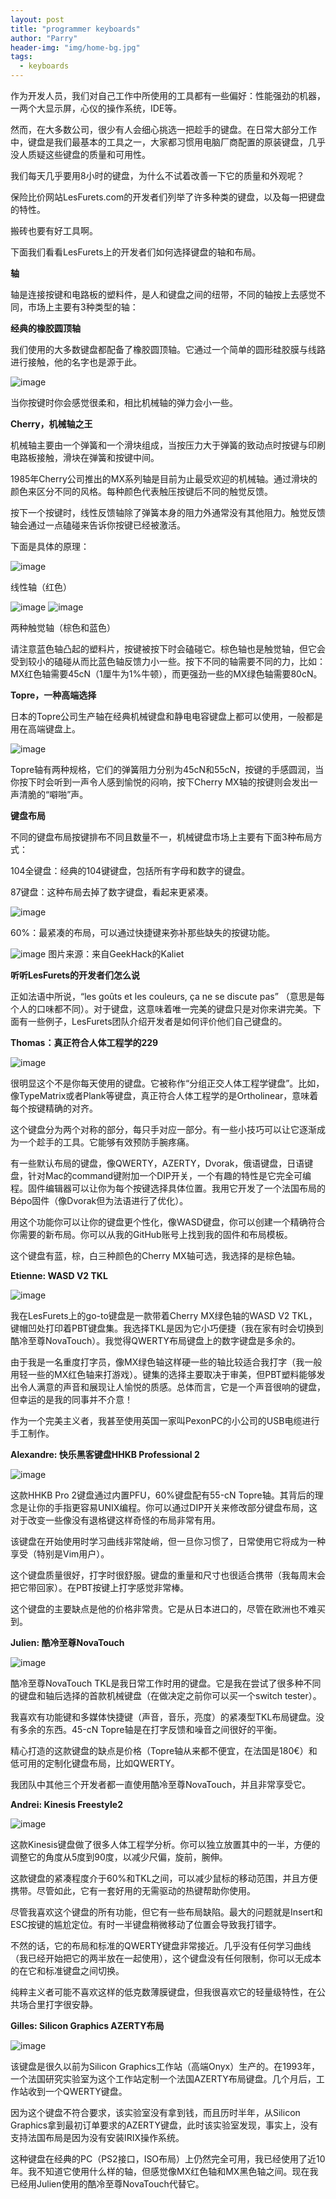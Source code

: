 ```yaml
---
layout: post
title: "programmer keyboards"
author: "Parry"
header-img: "img/home-bg.jpg"
tags:
  - keyboards
---
```

作为开发人员，我们对自己工作中所使用的工具都有一些偏好：性能强劲的机器，一两个大显示屏，心仪的操作系统，IDE等。

然而，在大多数公司，很少有人会细心挑选一把趁手的键盘。在日常大部分工作中，键盘是我们最基本的工具之一，大家都习惯用电脑厂商配置的原装键盘，几乎没人质疑这些键盘的质量和可用性。

我们每天几乎要用8小时的键盘，为什么不试着改善一下它的质量和外观呢？

保险比价网站LesFurets.com的开发者们列举了许多种类的键盘，以及每一把键盘的特性。

搬砖也要有好工具啊。

下面我们看看LesFurets上的开发者们如何选择键盘的轴和布局。

**轴**

轴是连接按键和电路板的塑料件，是人和键盘之间的纽带，不同的轴按上去感觉不同，市场上主要有3种类型的轴：

**经典的橡胶圆顶轴**

我们使用的大多数键盘都配备了橡胶圆顶轴。它通过一个简单的圆形硅胶膜与线路进行接触，他的名字也是源于此。

![image](/img/keyboards/1.gif)

当你按键时你会感觉很柔和，相比机械轴的弹力会小一些。

**Cherry，机械轴之王**

机械轴主要由一个弹簧和一个滑块组成，当按压力大于弹簧的致动点时按键与印刷电路板接触，滑块在弹簧和按键中间。

1985年Cherry公司推出的MX系列轴是目前为止最受欢迎的机械轴。通过滑块的颜色来区分不同的风格。每种颜色代表触压按键后不同的触觉反馈。

按下一个按键时，线性反馈轴除了弹簧本身的阻力外通常没有其他阻力。触觉反馈轴会通过一点磕碰来告诉你按键已经被激活。

下面是具体的原理：

![image](/img/keyboards/2.gif)

线性轴（红色）

![image](/img/keyboards/3.gif)
![image](/img/keyboards/4.gif)

两种触觉轴（棕色和蓝色）

请注意蓝色轴凸起的塑料片，按键被按下时会磕碰它。棕色轴也是触觉轴，但它会受到较小的磕碰从而比蓝色轴反馈力小一些。按下不同的轴需要不同的力，比如：MX红色轴需要45cN（1厘牛为1%牛顿），而更强劲一些的MX绿色轴需要80cN。

**Topre，一种高端选择**

日本的Topre公司生产轴在经典机械键盘和静电电容键盘上都可以使用，一般都是用在高端键盘上。

![image](/img/keyboards/5.jpg)

Topre轴有两种规格，它们的弹簧阻力分别为45cN和55cN，按键的手感圆润，当你按下时会听到一声令人感到愉悦的闷响，按下Cherry MX轴的按键则会发出一声清脆的“噼啪”声。

**键盘布局**

不同的键盘布局按键排布不同且数量不一，机械键盘市场上主要有下面3种布局方式：

104全键盘：经典的104键键盘，包括所有字母和数字的键盘。

87键盘：这种布局去掉了数字键盘，看起来更紧凑。

![image](/img/keyboards/6.jpg)

60%：最紧凑的布局，可以通过快捷键来弥补那些缺失的按键功能。

![image](/img/keyboards/7.jpg)
图片来源：来自GeekHack的Kaliet

**听听LesFurets的开发者们怎么说**

正如法语中所说，“les goûts et les couleurs, ça ne se discute pas” （意思是每个人的口味都不同）。对于键盘，这意味着唯一完美的键盘只是对你来讲完美。下面有一些例子，LesFurets团队介绍开发者是如何评价他们自己键盘的。

**Thomas：真正符合人体工程学的229**

![image](/img/keyboards/8.jpg)

很明显这个不是你每天使用的键盘。它被称作“分组正交人体工程学键盘”。比如，像TypeMatrix或者Plank等键盘，真正符合人体工程学的是Ortholinear，意味着每个按键精确的对齐。

这个键盘分为两个对称的部分，每只手对应一部分。有一些小技巧可以让它逐渐成为一个趁手的工具。它能够有效预防手腕疼痛。

有一些默认布局的键盘，像QWERTY，AZERTY，Dvorak，俄语键盘，日语键盘，针对Mac的command键附加一个DIP开关，一个有趣的特性是它完全可编程。固件编辑器可以让你为每个按键选择具体位置。我用它开发了一个法国布局的Bépo固件（像Dvorak但为法语进行了优化）。

用这个功能你可以让你的键盘更个性化，像WASD键盘，你可以创建一个精确符合你需要的新布局。你可以从我的GitHub账号上找到我的固件和布局模板。

这个键盘有蓝，棕，白三种颜色的Cherry MX轴可选，我选择的是棕色轴。

**Etienne: WASD V2 TKL**

![image](/img/keyboards/9.jpg)

我在LesFurets上的go-to键盘是一款带着Cherry MX绿色轴的WASD V2 TKL，键帽凹处打印着PBT键盘集。我选择TKL是因为它小巧便捷（我在家有时会切换到酷冷至尊NovaTouch）。我觉得QWERTY布局键盘上的数字键盘是多余的。

由于我是一名重度打字员，像MX绿色轴这样硬一些的轴比较适合我打字（我一般用轻一些的MX红色轴来打游戏）。键集的选择主要取决于审美，但PBT塑料能够发出令人满意的声音和展现让人愉悦的质感。总体而言，它是一个声音很响的键盘，但幸运的是我的同事并不介意！

作为一个完美主义者，我甚至使用英国一家叫PexonPC的小公司的USB电缆进行手工制作。

**Alexandre: 快乐黑客键盘HHKB Professional 2**

![image](/img/keyboards/10.jpg)

这款HHKB Pro 2键盘通过内置PFU，60%键盘配有55-cN Topre轴。其背后的理念是让你的手指更容易UNIX编程。你可以通过DIP开关来修改部分键盘布局，这对于改变一些像没有退格键这样奇怪的布局非常有用。

该键盘在开始使用时学习曲线非常陡峭，但一旦你习惯了，日常使用它将成为一种享受（特别是Vim用户）。

这个键盘质量很好，打字时很舒服。键盘的重量和尺寸也很适合携带（我每周末会把它带回家）。在PBT按键上打字感觉非常棒。

这个键盘的主要缺点是他的价格非常贵。它是从日本进口的，尽管在欧洲也不难买到。

**Julien: 酷冷至尊NovaTouch**

![image](/img/keyboards/11.jpg)

酷冷至尊NovaTouch TKL是我日常工作时用的键盘。它是我在尝试了很多种不同的键盘和轴后选择的首款机械键盘（在做决定之前你可以买一个switch tester）。

我喜欢有功能键和多媒体快捷键（声音，音乐，亮度）的紧凑型TKL布局键盘。没有多余的东西。45-cN Topre轴是在打字反馈和噪音之间很好的平衡。

精心打造的这款键盘的缺点是价格（Topre轴从来都不便宜，在法国是180€）和低可用的定制化键盘布局，比如QWERTY。

我团队中其他三个开发者都一直使用酷冷至尊NovaTouch，并且非常享受它。

**Andrei: Kinesis Freestyle2**

![image](/img/keyboards/12.jpg)

这款Kinesis键盘做了很多人体工程学分析。你可以独立放置其中的一半，方便的调整它的角度从5度到90度，以减少尺偏，旋前，腕伸。

这款键盘的紧凑程度介于60%和TKL之间，可以减少鼠标的移动范围，并且方便携带。尽管如此，它有一套好用的无需驱动的热键帮助你使用。

尽管我喜欢这个键盘的所有功能，但它有一些布局缺陷。最大的问题就是Insert和ESC按键的尴尬定位。有时一半键盘稍微移动了位置会导致我打错字。

不然的话，它的布局和标准的QWERTY键盘非常接近。几乎没有任何学习曲线（我已经开始把它的两半放在一起使用），这个键盘没有任何限制，你可以无成本的在它和标准键盘之间切换。

纯粹主义者可能不喜欢这样的低克数薄膜键盘，但我很喜欢它的轻量级特性，在公共场合里打字很安静。

**Gilles: Silicon Graphics AZERTY布局**

![image](/img/keyboards/13.jpg)

该键盘是很久以前为Silicon Graphics工作站（高端Onyx）生产的。在1993年，一个法国研究实验室为这个工作站定制一个法国AZERTY布局键盘。几个月后，工作站收到一个QWERTY键盘。

因为这个键盘不符合要求，该实验室没有拿到钱，而且历时半年，从Silicon Graphics拿到最初订单要求的AZERTY键盘，此时该实验室发现，事实上，没有支持法国布局是因为没有安装IRIX操作系统。

这种键盘在经典的PC（PS2接口，ISO布局）上仍然完全可用，我已经使用了近10年。我不知道它使用什么样的轴，但感觉像MX红色轴和MX黑色轴之间。现在我已经用Julien使用的酷冷至尊NovaTouch代替它。
